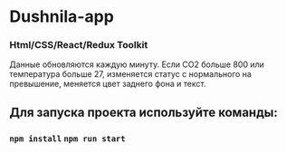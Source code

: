 # Dushnila-app

### Html/CSS/React/Redux Toolkit
 
Данные обновляются каждую минуту.
Если CO2 больше 800 или температура больше 27, изменяется статус с нормального на превышение, меняется цвет заднего фона и текст.

## Для запуска проекта используйте команды:
### `npm install` `npm run start`
